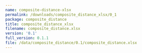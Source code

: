 ```yaml
---
name: composite-distance-xlsx
permalink: /downloads/composite_distance_xlsx/0_1
package: composite_distance
title: composite_distance_xlsx
filename: composite_distance.xlsx
version: '0.1'
full_version: 0.1.1
file: /data/composite_distance/0.1/composite_distance.xlsx
---
```

